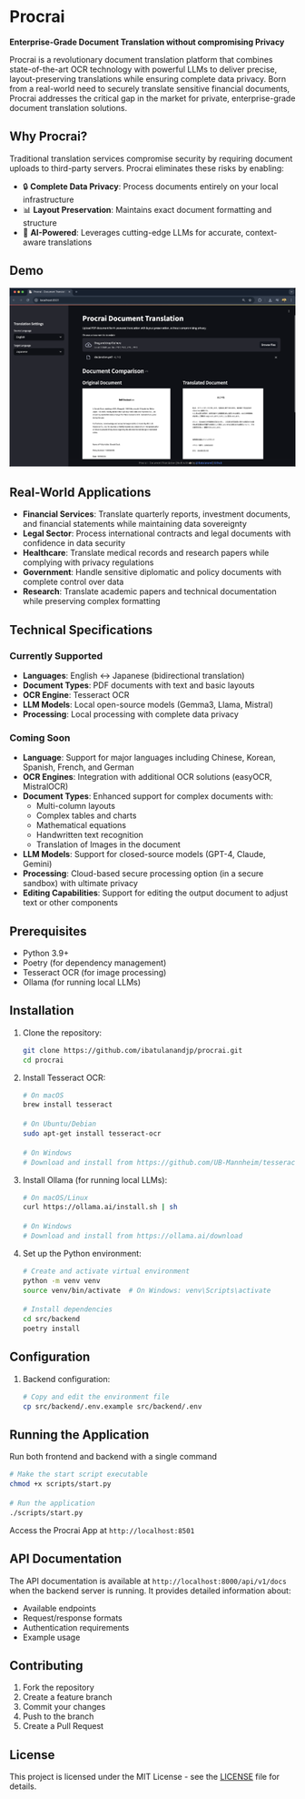 # Procrai
**Enterprise-Grade Document Translation without compromising Privacy**

Procrai is a revolutionary document translation platform that combines state-of-the-art OCR technology with powerful LLMs to deliver precise, layout-preserving translations while ensuring complete data privacy. Born from a real-world need to securely translate sensitive financial documents, Procrai addresses the critical gap in the market for private, enterprise-grade document translation solutions.

## Why Procrai?

Traditional translation services compromise security by requiring document uploads to third-party servers. Procrai eliminates these risks by enabling:

- 🔒 **Complete Data Privacy**: Process documents entirely on your local infrastructure
- 📊 **Layout Preservation**: Maintains exact document formatting and structure
- 🤖 **AI-Powered**: Leverages cutting-edge LLMs for accurate, context-aware translations

## Demo
![Demo](./docs/images/demo.png)

## Real-World Applications

- **Financial Services**: Translate quarterly reports, investment documents, and financial statements while maintaining data sovereignty
- **Legal Sector**: Process international contracts and legal documents with confidence in data security
- **Healthcare**: Translate medical records and research papers while complying with privacy regulations
- **Government**: Handle sensitive diplomatic and policy documents with complete control over data
- **Research**: Translate academic papers and technical documentation while preserving complex formatting

## Technical Specifications

### Currently Supported
- **Languages**: English ↔ Japanese (bidirectional translation)
- **Document Types**: PDF documents with text and basic layouts
- **OCR Engine**: Tesseract OCR
- **LLM Models**: Local open-source models (Gemma3, Llama, Mistral)
- **Processing**: Local processing with complete data privacy

### Coming Soon
- **Language**: Support for major languages including Chinese, Korean, Spanish, French, and German
- **OCR Engines**: Integration with additional OCR solutions (easyOCR, MistralOCR)
- **Document Types**: Enhanced support for complex documents with:
  - Multi-column layouts
  - Complex tables and charts
  - Mathematical equations
  - Handwritten text recognition
  - Translation of Images in the document
- **LLM Models**: Support for closed-source models (GPT-4, Claude, Gemini)
- **Processing**: Cloud-based secure processing option (in a secure sandbox) with ultimate privacy
- **Editing Capabilities**: Support for editing the output document to adjust text or other components

## Prerequisites

- Python 3.9+
- Poetry (for dependency management)
- Tesseract OCR (for image processing)
- Ollama (for running local LLMs)

## Installation

1. Clone the repository:
   ```bash
   git clone https://github.com/ibatulanandjp/procrai.git
   cd procrai
   ```

2. Install Tesseract OCR:
   ```bash
   # On macOS
   brew install tesseract

   # On Ubuntu/Debian
   sudo apt-get install tesseract-ocr

   # On Windows
   # Download and install from https://github.com/UB-Mannheim/tesseract/wiki
   ```

3. Install Ollama (for running local LLMs):
   ```bash
   # On macOS/Linux
   curl https://ollama.ai/install.sh | sh

   # On Windows
   # Download and install from https://ollama.ai/download
   ```

4. Set up the Python environment:
   ```bash
   # Create and activate virtual environment
   python -m venv venv
   source venv/bin/activate  # On Windows: venv\Scripts\activate

   # Install dependencies
   cd src/backend
   poetry install
   ```

## Configuration

1. Backend configuration:
   ```bash
   # Copy and edit the environment file
   cp src/backend/.env.example src/backend/.env
   ```

## Running the Application

Run both frontend and backend with a single command

```bash
# Make the start script executable
chmod +x scripts/start.py

# Run the application
./scripts/start.py
```

Access the Procrai App at `http://localhost:8501`

## API Documentation

The API documentation is available at `http://localhost:8000/api/v1/docs` when the backend server is running. It provides detailed information about:
- Available endpoints
- Request/response formats
- Authentication requirements
- Example usage

## Contributing

1. Fork the repository
2. Create a feature branch
3. Commit your changes
4. Push to the branch
5. Create a Pull Request

## License

This project is licensed under the MIT License - see the [LICENSE](LICENSE) file for details.
